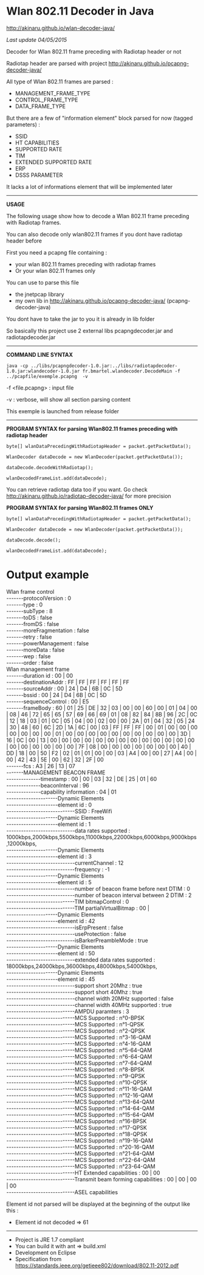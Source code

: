 # Wlan 802.11 Decoder in Java #

http://akinaru.github.io/wlan-decoder-java/

<i>Last update 04/05/2015</i>

Decoder for Wlan 802.11 frame preceding with Radiotap header or not

Radiotap header are parsed with project http://akinaru.github.io/pcapng-decoder-java/

All type of Wlan 802.11 frames are parsed :
 * MANAGEMENT_FRAME_TYPE
 * CONTROL_FRAME_TYPE
 * DATA_FRAME_TYPE

But there are a few of "information element" block parsed for now (tagged parameters) :
* SSID
* HT CAPABILITIES
* SUPPORTED RATE
* TIM
* EXTENDED SUPPORTED RATE
* ERP
* DSSS PARAMETER

It lacks a lot of informations element that will be implemented later 

<hr/>

<b>USAGE</b>

The following usage show how to decode a Wlan 802.11 frame preceding with Radiotap frames.

You can also decode only wlan802.11 frames if you dont have radiotap header before

First you need a pcapng file containing :
 * your wlan 802.11 frames preceding with radiotap frames
 * Or your wlan 802.11 frames only
 
You can use to parse this file 
* the jnetpcap library 
* my own lib in http://akinaru.github.io/pcapng-decoder-java/ (pcapng-decoder-java)

You dont have to take the jar to you it is already in lib folder

So basically this project use 2 external libs pcapngdecoder.jar and radiotapdecoder.jar

<hr/>

<b>COMMAND LINE SYNTAX</b> 

``java -cp ../libs/pcapngdecoder-1.0.jar:../libs/radiotapdecoder-1.0.jar:wlandecoder-1.0.jar fr.bmartel.wlandecoder.DecodeMain -f ../pcapfile/exemple.pcapng  -v``

-f <file.pcapng> : input file

-v               : verbose, will show all section parsing content

This exemple is launched from release folder

<hr/>

<b>PROGRAM SYNTAX for parsing Wlan802.11 frames preceding with radiotap header</b>

``byte[] wlanDataPrecedingWithRadiotapHeader = packet.getPacketData();``

``WlanDecoder dataDecode = new WlanDecoder(packet.getPacketData());``

``dataDecode.decodeWithRadiotap();``

``wlanDecodedFrameList.add(dataDecode);``

You can retrieve radiotap data too if you want. Go check http://akinaru.github.io/radiotap-decoder-java/ for more precision

<b>PROGRAM SYNTAX for parsing Wlan802.11 frames ONLY</b>

``byte[] wlanDataPrecedingWithRadiotapHeader = packet.getPacketData();``

``WlanDecoder dataDecode = new WlanDecoder(packet.getPacketData());``

``dataDecode.decode();``

``wlanDecodedFrameList.add(dataDecode);``

# Output example


Wlan frame control<br/>
-------protocolVersion   : 0<br/>
-------type              : 0<br/>
-------subType           : 8<br/>
-------toDS              : false<br/>
-------fromDS            : false<br/>
-------moreFragmentation : false<br/>
-------retry             : false<br/>
-------powerManagement   : false<br/>
-------moreData          : false<br/>
-------wep               : false<br/>
-------order             : false<br/>
Wlan management frame<br/>
-------duration id     : 00 | 00<br/>
-------destinationAddr : FF | FF | FF | FF | FF | FF<br/>
-------sourceAddr      : 00 | 24 | D4 | 6B | 0C | 5D<br/>
-------bssid           : 00 | 24 | D4 | 6B | 0C | 5D<br/>
-------sequenceControl : 00 | E5<br/>
-------frameBody       : 60 | 01 | 25 | DE | 32 | 03 | 00 | 00 | 60 | 00 | 01 | 04 | 00 | 08 | 46 | 72 | 65 | 65 | 57 | 69 | 66 | 69 | 01 | 08 | 82 | 84 | 8B | 96 | 2C | 0C | 12 | 18 | 03 | 01 | 0C | 05 | 04 | 00 | 02 | 00 | 00 | 2A | 01 | 04 | 32 | 05 | 24 | 30 | 48 | 60 | 6C | 2D | 1A | 6C | 00 | 03 | FF | FF | FF | 00 | 01 | 00 | 00 | 00 | 00 | 00 | 00 | 00 | 01 | 00 | 00 | 00 | 00 | 00 | 00 | 00 | 00 | 00 | 00 | 3D | 16 | 0C | 00 | 13 | 00 | 00 | 00 | 00 | 00 | 00 | 00 | 00 | 00 | 00 | 00 | 00 | 00 | 00 | 00 | 00 | 00 | 00 | 00 | 7F | 08 | 00 | 00 | 00 | 00 | 00 | 00 | 00 | 40 | DD | 18 | 00 | 50 | F2 | 02 | 01 | 01 | 00 | 00 | 03 | A4 | 00 | 00 | 27 | A4 | 00 | 00 | 42 | 43 | 5E | 00 | 62 | 32 | 2F | 00<br/>
-------fcs             : A3 | 26 | 13 | 07<br/>
-------MANAGEMENT BEACON FRAME<br/>
--------------timestamp              : 00 | 00 | 03 | 32 | DE | 25 | 01 | 60<br/>
--------------beaconInterval         : 96<br/>
--------------capability information : 04 | 01<br/>
---------------------Dynamic Elements<br/>
---------------------element id : 0<br/>
----------------------------SSID : FreeWifi<br/>
---------------------Dynamic Elements<br/>
---------------------element id : 1<br/>
----------------------------data rates supported :<br/> 1000kbps,2000kbps,5500kbps,11000kbps,22000kbps,6000kbps,9000kbps,12000kbps,<br/>
---------------------Dynamic Elements<br/>
---------------------element id : 3<br/>
----------------------------currentChannel : 12<br/>
----------------------------frequency      : -1<br/>
---------------------Dynamic Elements<br/>
---------------------element id : 5<br/>
----------------------------number of beacon frame before next DTIM  : 0<br/>
----------------------------number of beacon interval between 2 DTIM : 2<br/>
----------------------------TIM bitmapControl                        : 0<br/>
----------------------------TIM partialVirtualBitmap : 00 | <br/>
---------------------Dynamic Elements<br/>
---------------------element id : 42<br/>
----------------------------isErpPresent         : false<br/>
----------------------------useProtection        : false<br/>
----------------------------isBarkerPreambleMode : true<br/>
---------------------Dynamic Elements<br/>
---------------------element id : 50<br/>
----------------------------extended data rates supported : 18000kbps,24000kbps,36000kbps,48000kbps,54000kbps,<br/>
---------------------Dynamic Elements<br/>
---------------------element id : 45<br/>
----------------------------support short 20Mhz           : true<br/>
----------------------------support short 40Mhz           : true<br/>
----------------------------channel width 20MHz supported : false<br/>
----------------------------channel width 40MHz supported : true<br/>
----------------------------AMPDU paramters               : 3<br/>
----------------------------MCS Supported : n°0-BPSK<br/>
----------------------------MCS Supported : n°1-QPSK<br/>
----------------------------MCS Supported : n°2-QPSK<br/>
----------------------------MCS Supported : n°3-16-QAM<br/>
----------------------------MCS Supported : n°4-16-QAM<br/>
----------------------------MCS Supported : n°5-64-QAM<br/>
----------------------------MCS Supported : n°6-64-QAM<br/>
----------------------------MCS Supported : n°7-64-QAM<br/>
----------------------------MCS Supported : n°8-BPSK<br/>
----------------------------MCS Supported : n°9-QPSK<br/>
----------------------------MCS Supported : n°10-QPSK<br/>
----------------------------MCS Supported : n°11-16-QAM<br/>
----------------------------MCS Supported : n°12-16-QAM<br/>
----------------------------MCS Supported : n°13-64-QAM<br/>
----------------------------MCS Supported : n°14-64-QAM<br/>
----------------------------MCS Supported : n°15-64-QAM<br/>
----------------------------MCS Supported : n°16-BPSK<br/>
----------------------------MCS Supported : n°17-QPSK<br/>
----------------------------MCS Supported : n°18-QPSK<br/>
----------------------------MCS Supported : n°19-16-QAM<br/>
----------------------------MCS Supported : n°20-16-QAM<br/>
----------------------------MCS Supported : n°21-64-QAM<br/>
----------------------------MCS Supported : n°22-64-QAM<br/>
----------------------------MCS Supported : n°23-64-QAM<br/>
----------------------------HT Extended capabilities           : 00 | 00<br/>
----------------------------Transmit beam forming capabilities : 00 | 00 | 00 | 00<br/>
----------------------------ASEL capabilities<br/>


Element id not parsed will be displayed at the beginning of the output like this :
* Element id not decoded => 61

<hr/>

* Project is JRE 1.7 compliant
* You can build it with ant => build.xml
* Development on Eclipse 
* Specification from https://standards.ieee.org/getieee802/download/802.11-2012.pdf
